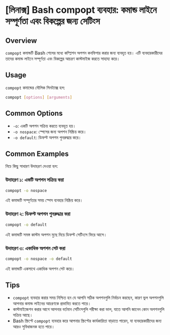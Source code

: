 # [লিনাক্স] Bash compopt ব্যবহার: কমান্ড লাইনে সম্পূর্ণতা এবং বিকল্পের জন্য সেটিংস

## Overview
`compopt` কমান্ডটি Bash শেলের মধ্যে কম্প্লিশন অপশন কনফিগার করার জন্য ব্যবহৃত হয়। এটি ব্যবহারকারীদের তাদের কমান্ড লাইনে সম্পূর্ণতা এবং বিকল্পের আচরণ কাস্টমাইজ করতে সাহায্য করে।

## Usage
`compopt` কমান্ডের মৌলিক সিনট্যাক্স হল:

```bash
compopt [options] [arguments]
```

## Common Options
- `-o`: একটি অপশন সক্রিয় করতে ব্যবহৃত হয়।
- `-o nospace`: স্পেসের জন্য অপশন নিষ্ক্রিয় করে।
- `-o default`: ডিফল্ট অপশন পুনরুদ্ধার করে।

## Common Examples
নিচে কিছু সাধারণ উদাহরণ দেওয়া হল:

### উদাহরণ ১: একটি অপশন সক্রিয় করা
```bash
compopt -o nospace
```
এই কমান্ডটি সম্পূর্ণতার সময় স্পেস ব্যবহার নিষ্ক্রিয় করে।

### উদাহরণ ২: ডিফল্ট অপশন পুনরুদ্ধার করা
```bash
compopt -o default
```
এই কমান্ডটি সমস্ত কাস্টম অপশন মুছে দিয়ে ডিফল্ট সেটিংসে ফিরে আসে।

### উদাহরণ ৩: একাধিক অপশন সেট করা
```bash
compopt -o nospace -o default
```
এই কমান্ডটি একসাথে একাধিক অপশন সেট করে।

## Tips
- `compopt` ব্যবহার করার সময় নিশ্চিত হন যে আপনি সঠিক অপশনগুলি নির্বাচন করছেন, কারণ ভুল অপশনগুলি আপনার কমান্ড লাইনের আচরণকে প্রভাবিত করতে পারে।
- কাস্টমাইজেশন করার আগে আপনার বর্তমান সেটিংসগুলি পরীক্ষা করা ভাল, যাতে আপনি জানেন কোন অপশনগুলি সক্রিয় আছে।
- Bash স্ক্রিপ্টে `compopt` ব্যবহার করে আপনার স্ক্রিপ্টের কার্যকারিতা বাড়াতে পারেন, যা ব্যবহারকারীদের জন্য আরও সুবিধাজনক হতে পারে।
